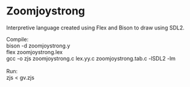 # Zoomjoystrong
Interpretive language created using Flex and Bison to draw using SDL2.<br />

Compile: <br />
bison -d zoomjoystrong.y <br />
flex zoomjoystrong.lex <br />
gcc -o zjs zoomjoystrong.c lex.yy.c zoomjoystrong.tab.c -lSDL2 -lm <br />
<br />
Run: <br />
zjs < gv.zjs <br />
